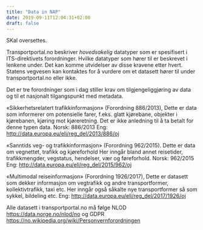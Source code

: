 ```yaml
---
title: "Data in NAP"
date: 2019-09-11T12:04:31+02:00
draft: false
---
```

SKal oversettes.

Transportportal.no beskriver *hovedsakelig* datatyper som er spesifisert i ITS-direktivets forordninger. Hvilke datatyper som hører til er beskrevet i lenkene under. Det kan komme utvidelser av disse kravene etter hvert. Statens vegvesen kan kontaktes for å vurdere om et datasett hører til under transportportal.no eller ikke.

Det er tre forordninger som i dag stiller krav om tilgjengeliggjøring av data og til et nasjonalt tilgangspunkt med metadata.

«Sikkerhetsrelatert trafikkinformasjon» (Forordning 886/2013), Dette er data som informerer om potensielle farer, f.eks. glatt kjørebane, objekter i kjørebanen, kjøring mot kjøreretning. Det er ikke anledning til å ta betalt for denne typen data. Norsk: 886/2013  Eng: http://data.europa.eu/eli/reg_del/2013/886/oj

«Sanntids veg- og trafikkinformasjon» (Forordning 962/2015). Dette er data om vegnettet, trafikk og kjøreforhold Her inngår bland annet reisetider, trafikkmengder, vegstatus, hendelser, vær og føreforhold.
Norsk:  962/2015  Eng: http://data.europa.eu/eli/reg_del/2015/962/oj

«Multimodal reiseinformasjon» (Forordning 1926/2017), Dette er datasett som dekker informasjon om vegtrafikk og andre transportformer, kollektivtrafikk, taxi etc. Her inngår også såkalte nye transportformer så som sykkel, bildeling etc. Eng: http://data.europa.eu/eli/reg_del/2017/1926/oj

Alle datasett i transportportal.no må følge NLOD https://data.norge.no/nlod/no   og GDPR  https://no.wikipedia.org/wiki/Personvernforordningen
